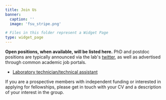 ```yaml
---
title: Join Us
banner:
  caption: ''
  image: 'fsu_stripe.png'

# Files in this folder represent a Widget Page
type: widget_page
---
```


**Open positions, when available, will be listed here.** 
PhD and postdoc positions are typically announced via the lab's [twitter](https://twitter.com/frau_dr_barber), as well as advertised through common academic job portals. 

* [Laboratory technician/technical assistant](https://www4.uni-jena.de/Universit%C3%A4t/Stellenmarkt/Verwaltung+und+Technisches+Personal/Laboratory+Technician+or+Technical+Assistant+%28m_f_d%29.html)

If you are a prospective members with independent funding or interested in applying for fellowships, please get in touch with your CV and a description of your interest in the group.